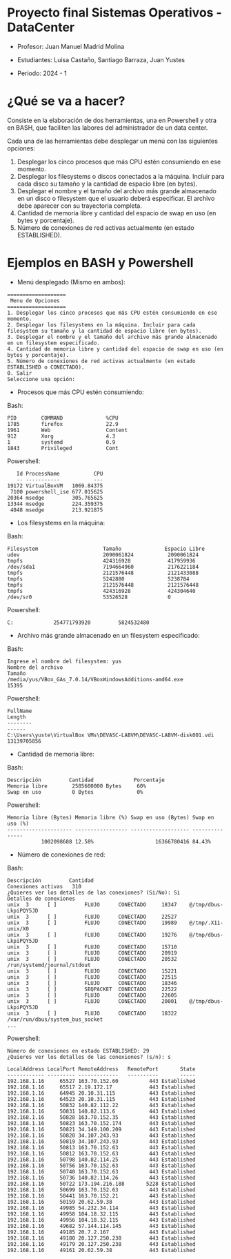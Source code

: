 # Proyecto final Sistemas Operativos - DataCenter
- Profesor: Juan Manuel Madrid Molina

- Estudiantes: Luisa Castaño, Santiago Barraza, Juan Yustes

- Periodo: 2024 - 1

# ¿Qué se va a hacer?

Consiste en la elaboración de dos herramientas, una en Powershell y otra en BASH, que 
faciliten las labores del administrador de un data center. 
 
Cada una de las herramientas debe desplegar un menú con las siguientes opciones: 
 
1.  Desplegar los cinco procesos que más CPU estén consumiendo en ese momento. 
2.  Desplegar  los  filesystems  o  discos  conectados  a  la  máquina.  Incluir  para  cada  disco  su 
tamaño y la cantidad de espacio libre (en bytes). 
3.  Desplegar  el  nombre  y  el  tamaño  del  archivo  más  grande  almacenado  en  un  disco  o 
filesystem que el usuario deberá especificar. El archivo debe aparecer con su trayectoria 
completa. 
4.  Cantidad de memoria libre y cantidad del espacio de swap en uso (en bytes y porcentaje). 
5.  Número de conexiones de red activas actualmente (en estado ESTABLISHED).

# Ejemplos en BASH y Powershell

- Menú desplegado (Mismo en ambos):
```
===================
 Menu de Opciones 
===================
1. Desplegar los cinco procesos que más CPU estén consumiendo en ese momento.
2. Desplegar los filesystems en la máquina. Incluir para cada filesystem su tamaño y la cantidad de espacio libre (en bytes).
3. Desplegar el nombre y el tamaño del archivo más grande almacenado en un filesystem especificado.
4. Cantidad de memoria libre y cantidad del espacio de swap en uso (en bytes y porcentaje).
5. Número de conexiones de red activas actualmente (en estado ESTABLISHED o CONECTADO).
0. Salir
Seleccione una opción:
```

- Procesos que más CPU estén consumiendo:

Bash:
```
PID        COMMAND              %CPU      
1785       firefox              22.9      
1961       Web                  Content   
912        Xorg                 4.3       
1          systemd              0.9       
1843       Privileged           Cont      
```
Powershell:
```
   Id ProcessName           CPU
   -- -----------           ---
19172 VirtualBoxVM   1069.84375
 7100 powershell_ise 677.015625
20364 msedge         305.765625
13344 msedge         224.359375
 4048 msedge         213.921875
```

- Los filesystems en la máquina:

Bash:
```
Filesystem                     Tamaño              Espacio Libre       
udev                           2090061824           2090061824          
tmpfs                          424316928            417959936           
/dev/sda1                      7194664960           2176221184          
tmpfs                          2121576448           2121433088          
tmpfs                          5242880              5238784             
tmpfs                          2121576448           2121576448          
tmpfs                          424316928            424304640           
/dev/sr0                       53526528             0                   
```
Powershell:
```
C:             254771793920         5824532480
```

- Archivo más grande almacenado en un filesystem especificado:

Bash:
```
Ingrese el nombre del filesystem: yus
Nombre del archivo                                                                                   Tamaño             
/media/yus/VBox_GAs_7.0.14/VBoxWindowsAdditions-amd64.exe                                            15395       
```
Powershell:
```
FullName                                                                 Length
--------                                                                 ------
C:\Users\yuste\VirtualBox VMs\DEVASC-LABVM\DEVASC-LABVM-disk001.vdi 13139705856
```

- Cantidad de memoria libre:

Bash:
```
Descripción         Cantidad             Porcentaje          
Memoria libre        2585600000 Bytes     60%                 
Swap en uso          0 Bytes              0%               
```
Powershell:
```
Memoria libre (Bytes) Memoria libre (%) Swap en uso (Bytes) Swap en uso (%)
--------------------- ----------------- ------------------- ---------------
           1002098688 12.58%                    16366780416 84.43%         
```

- Número de conexiones de red:

Bash:
```
Descripción         Cantidad            
Conexiones activas   310                 
¿Quieres ver los detalles de las conexiones? (Si/No): Si
Detalles de conexiones
unix  3      [ ]         FLUJO      CONECTADO     18347    @/tmp/dbus-LkpiPQY5JD
unix  3      [ ]         FLUJO      CONECTADO     22527    
unix  3      [ ]         FLUJO      CONECTADO     19989    @/tmp/.X11-unix/X0
unix  3      [ ]         FLUJO      CONECTADO     19276    @/tmp/dbus-LkpiPQY5JD
unix  3      [ ]         FLUJO      CONECTADO     15710    
unix  3      [ ]         FLUJO      CONECTADO     20919    
unix  3      [ ]         FLUJO      CONECTADO     20532    /run/systemd/journal/stdout
unix  3      [ ]         FLUJO      CONECTADO     15221    
unix  3      [ ]         FLUJO      CONECTADO     22515    
unix  3      [ ]         FLUJO      CONECTADO     18346    
unix  3      [ ]         SEQPACKET  CONECTADO     22522    
unix  3      [ ]         FLUJO      CONECTADO     22605    
unix  3      [ ]         FLUJO      CONECTADO     20001    @/tmp/dbus-LkpiPQY5JD
unix  3      [ ]         FLUJO      CONECTADO     18322    /var/run/dbus/system_bus_socket
...
```
Powershell:
```
Número de conexiones en estado ESTABLISHED: 29
¿Quieres ver los detalles de las conexiones? (s/n): s

LocalAddress LocalPort RemoteAddress   RemotePort       State
------------ --------- -------------   ----------       -----
192.168.1.16     65527 163.70.152.60          443 Established
192.168.1.16     65517 2.19.172.17            443 Established
192.168.1.16     64945 20.10.31.115           443 Established
192.168.1.16     64523 20.10.31.115           443 Established
192.168.1.16     50832 140.82.112.22          443 Established
192.168.1.16     50831 140.82.113.6           443 Established
192.168.1.16     50828 163.70.152.35          443 Established
192.168.1.16     50823 163.70.152.174         443 Established
192.168.1.16     50821 34.149.100.209         443 Established
192.168.1.16     50820 34.107.243.93          443 Established
192.168.1.16     50819 34.107.243.93          443 Established
192.168.1.16     50813 163.70.152.63          443 Established
192.168.1.16     50812 163.70.152.63          443 Established
192.168.1.16     50798 140.82.114.25          443 Established
192.168.1.16     50756 163.70.152.63          443 Established
192.168.1.16     50740 163.70.152.63          443 Established
192.168.1.16     50736 140.82.114.26          443 Established
192.168.1.16     50722 173.194.216.188       5228 Established
192.168.1.16     50699 163.70.152.63          443 Established
192.168.1.16     50441 163.70.152.21          443 Established
192.168.1.16     50159 20.62.59.38            443 Established
192.168.1.16     49985 54.232.34.114          443 Established
192.168.1.16     49958 104.18.32.115          443 Established
192.168.1.16     49956 104.18.32.115          443 Established
192.168.1.16     49682 57.144.114.145         443 Established
192.168.1.16     49185 20.7.2.167             443 Established
192.168.1.16     49180 20.127.250.238         443 Established
192.168.1.16     49179 20.127.250.238         443 Established
192.168.1.16     49161 20.62.59.38            443 Established
```
